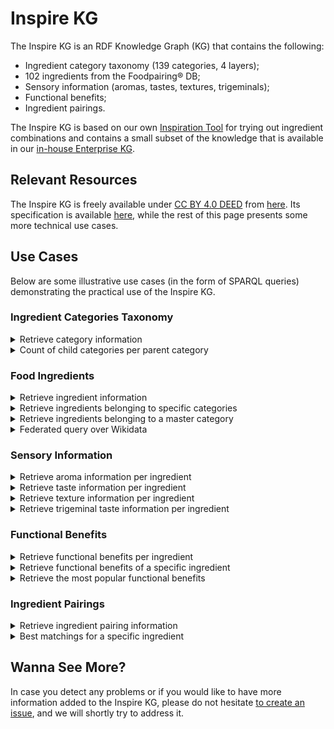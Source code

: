 # Inspire KG

The Inspire KG is an RDF Knowledge Graph (KG) that contains the following:

- Ingredient category taxonomy (139 categories, 4 layers);
- 102 ingredients from the Foodpairing® DB;
- Sensory information (aromas, tastes, textures, trigeminals);
- Functional benefits;
- Ingredient pairings.

The Inspire KG is based on our own [Inspiration Tool](https://inspire.foodpairing.com/) for trying out ingredient
combinations and contains a small subset of the knowledge that is available in
our [in-house Enterprise KG](https://www.foodpairing.com/industry/research-fundamental/enterprise-wide-knowledge-graph/).

## Relevant Resources

The Inspire KG is freely available under [CC BY 4.0 DEED](LICENSE.md) from [here](inspire.ttl). Its specification is
available [here](https://foodpairing.github.io/inspire_kg/), while the rest of this page presents some more technical
use cases.

## Use Cases

Below are some illustrative use cases (in the form of SPARQL queries) demonstrating the practical use of the Inspire KG.

### Ingredient Categories Taxonomy

<details>
 <summary>Retrieve category information</summary>

```sparql
PREFIX : <https://w3id.org/foodpairing_inspire_kg#>
PREFIX skos: <http://www.w3.org/2004/02/skos/core#>

SELECT ?category_name ?category_definition ?broader_category_name WHERE {
    ?c a :IngredientCategory ;
        skos:prefLabel ?category_name ;
        skos:definition ?category_definition .
    OPTIONAL {
        # top-level categories do not have a parent category
        ?c skos:broader ?b .
        ?b a :IngredientCategory ;
            skos:prefLabel ?broader_category_name .
    }
}
ORDER BY ?category_name
```

</details>

<details>
 <summary>Count of child categories per parent category</summary>

```sparql
PREFIX : <https://w3id.org/foodpairing_inspire_kg#>
PREFIX skos: <http://www.w3.org/2004/02/skos/core#>

SELECT ?parent_category_name (COUNT(DISTINCT ?c) AS ?child_count) WHERE {
    ?p a :IngredientCategory ;
        skos:prefLabel ?parent_category_name .
    ?c a :IngredientCategory ;
        skos:broader ?p .
}
GROUP BY ?parent_category_name ORDER BY ?parent_category_name
```

</details>

### Food Ingredients

<details>
 <summary>Retrieve ingredient information</summary>

```sparql
PREFIX : <https://w3id.org/foodpairing_inspire_kg#>
PREFIX skos: <http://www.w3.org/2004/02/skos/core#>
PREFIX rdfs: <http://www.w3.org/2000/01/rdf-schema#>

SELECT ?ingredient_name ?ingredient_definition ?ingredient_category_name ?wikidata_link WHERE {
    ?i a :Ingredient ;
        skos:prefLabel ?ingredient_name ;
        skos:definition ?ingredient_definition ;
        :hasIngredientCategory/skos:prefLabel ?ingredient_category_name ;
        rdfs:seeAlso ?wikidata_link .
} ORDER BY ?ingredient_name
```

</details>

<details>
 <summary>Retrieve ingredients belonging to specific categories</summary>

```sparql
PREFIX : <https://w3id.org/foodpairing_inspire_kg#>
PREFIX skos: <http://www.w3.org/2004/02/skos/core#>

SELECT ?ingredient_name ?ingredient_definition ?ingredient_category_name WHERE {
    ?i a :Ingredient ;
       skos:prefLabel ?ingredient_name ;
       skos:definition ?ingredient_definition ;
       :hasIngredientCategory/skos:prefLabel ?ingredient_category_name .
    VALUES ?ingredient_category_name { "Pome Fruits"@en "Tropical Fruits"@en }
} ORDER BY ?ingredient_name
```

</details>

<details>
 <summary>Retrieve ingredients belonging to a master category</summary>

```sparql
PREFIX : <https://w3id.org/foodpairing_inspire_kg#>
PREFIX skos: <http://www.w3.org/2004/02/skos/core#>

SELECT ?ingredient_name WHERE {
    ?i a :Ingredient ;
       skos:prefLabel ?ingredient_name ;
       skos:definition ?ingredient_definition ;
       :hasIngredientCategory ?c .
    ?c a :IngredientCategory ;
       skos:broader*/skos:prefLabel "Fruit Category"@en .
} ORDER BY ?ingredient_name
```

</details>

<details>
 <summary>Federated query over Wikidata</summary>

```sparql
PREFIX : <https://w3id.org/foodpairing_inspire_kg#>
PREFIX skos: <http://www.w3.org/2004/02/skos/core#>
PREFIX rdfs: <http://www.w3.org/2000/01/rdf-schema#>

SELECT ?ingredient_name ?water_footprint WHERE {
    {
        SELECT * WHERE {
            ?i a :Ingredient ;
               skos:prefLabel ?ingredient_name ;
               rdfs:seeAlso ?wikidata .
            BIND(URI(?wikidata) AS ?wikidataLink)
        }
    }
    
    # Retrieve water footprint per ingredient (wherever available) from Wikidata
    SERVICE <https://query.wikidata.org/sparql> {
        ?wikidataLink <http://www.wikidata.org/prop/direct/P6000> ?water_footprint .
    }
} ORDER BY ?ingredient_name ?water_footprint
```

</details>

### Sensory Information

<details>
 <summary>Retrieve aroma information per ingredient</summary>

```sparql
PREFIX : <https://w3id.org/foodpairing_inspire_kg#>
PREFIX skos: <http://www.w3.org/2004/02/skos/core#>
SELECT ?ingredient_name ?aroma_label ?sensory_value ?aroma_intensity WHERE {
    ?i a :Ingredient ;
       skos:prefLabel ?ingredient_name ;
       :hasAroma ?a .
    ?a a :Aroma ;
       :sensoryValue ?sensory_value ;
       :hasSensoryDescriptor ?d .
    ?d a :SensoryDescriptor ;
       skos:prefLabel ?aroma_label ;
       :aromaIntensity ?aroma_intensity .
} ORDER BY ?ingredient_name DESC(?sensory_value)
```

</details>

<details>
 <summary>Retrieve taste information per ingredient</summary>

```sparql
PREFIX : <https://w3id.org/foodpairing_inspire_kg#>
PREFIX skos: <http://www.w3.org/2004/02/skos/core#>
SELECT ?ingredient_name ?taste_label ?sensory_value WHERE {
    ?i a :Ingredient ;
        skos:prefLabel ?ingredient_name ;
        :hasTaste ?t .
    ?t a :Taste ;
        :sensoryValue ?sensory_value ;
        :hasSensoryDescriptor ?d .
    ?d a :SensoryDescriptor ;
        skos:prefLabel ?taste_label .
} ORDER BY ?ingredient_name DESC(?sensory_value)
```

</details>

<details>
 <summary>Retrieve texture information per ingredient</summary>

```sparql
PREFIX : <https://w3id.org/foodpairing_inspire_kg#>
PREFIX skos: <http://www.w3.org/2004/02/skos/core#>
SELECT ?ingredient_name ?texture_label ?sensory_value WHERE {
    ?i a :Ingredient ;
        skos:prefLabel ?ingredient_name ;
        :hasTexture ?t .
    ?t a :Texture ;
        :sensoryValue ?sensory_value ;
        :hasSensoryDescriptor ?d .
    ?d a :SensoryDescriptor ;
        skos:prefLabel ?texture_label .
} ORDER BY ?ingredient_name DESC(?sensory_value)
```

</details>

<details>
 <summary>Retrieve trigeminal taste information per ingredient</summary>

```sparql
PREFIX : <https://w3id.org/foodpairing_inspire_kg#>
PREFIX skos: <http://www.w3.org/2004/02/skos/core#>
SELECT ?ingredient_name ?trigeminal_label ?sensory_value WHERE {
    ?i a :Ingredient ;
        skos:prefLabel ?ingredient_name ;
        :hasTrigeminal ?t .
    ?t a :Trigeminal ;
        :sensoryValue ?sensory_value ;
        :hasSensoryDescriptor ?d .
    ?d a :SensoryDescriptor ;
        skos:prefLabel ?trigeminal_label .
} ORDER BY ?ingredient_name DESC(?sensory_value)
```

</details>

### Functional Benefits

<details>
 <summary>Retrieve functional benefits per ingredient</summary>

```sparql
PREFIX : <https://w3id.org/foodpairing_inspire_kg#>
PREFIX skos: <http://www.w3.org/2004/02/skos/core#>
SELECT ?ingredient_name (GROUP_CONCAT(DISTINCT ?functional_benefit; SEPARATOR = ", ") AS ?functional_benefits) WHERE {
    ?i a :Ingredient ;
       skos:prefLabel ?ingredient_name ;
       :hasFunctionalBenefit ?f .
    ?f a :FunctionalBenefit ;
       skos:prefLabel ?functional_benefit .
} GROUP BY ?ingredient_name ORDER BY ?ingredient_name
```

</details>

<details>
 <summary>Retrieve functional benefits of a specific ingredient</summary>

```sparql
PREFIX : <https://w3id.org/foodpairing_inspire_kg#>
PREFIX skos: <http://www.w3.org/2004/02/skos/core#>
SELECT ?functional_benefit ?functional_benefit_definition WHERE {
    ?i a :Ingredient ;
       skos:prefLabel "Vodka"@en ;
       :hasFunctionalBenefit ?f .
    ?f a :FunctionalBenefit ;
       skos:prefLabel ?functional_benefit ;
       skos:definition ?functional_benefit_definition .
} ORDER BY ?functional_benefit
```

</details>

<details>
 <summary>Retrieve the most popular functional benefits</summary>

```sparql
PREFIX : <https://w3id.org/foodpairing_inspire_kg#>
PREFIX skos: <http://www.w3.org/2004/02/skos/core#>
SELECT ?functional_benefit (COUNT(DISTINCT ?i) AS ?ingredient_count) WHERE {
    ?i a :Ingredient ;
       :hasFunctionalBenefit ?f .
    ?f a :FunctionalBenefit ;
       skos:prefLabel ?functional_benefit .
} GROUP BY ?functional_benefit ORDER BY DESC(?ingredient_count) LIMIT 10
```

</details>

### Ingredient Pairings

<details>
 <summary>Retrieve ingredient pairing information</summary>

```sparql
PREFIX : <https://w3id.org/foodpairing_inspire_kg#>
PREFIX skos: <http://www.w3.org/2004/02/skos/core#>
SELECT ?ingredient_pairing ?key_ingredient ?related_ingredient ?foodpairing_match_score WHERE {
    ?p a :IngredientPairing ;
       skos:prefLabel ?ingredient_pairing ;
       :hasKeyIngredient/skos:prefLabel ?key_ingredient ;
       :hasRelatedIngredient/skos:prefLabel ?related_ingredient ;
       :matchScore ?foodpairing_match_score .
} ORDER BY ?key_ingredient DESC(?foodpairing_match_score)
```

</details>

<details>
 <summary>Best matchings for a specific ingredient</summary>

```sparql
PREFIX : <https://w3id.org/foodpairing_inspire_kg#>
PREFIX skos: <http://www.w3.org/2004/02/skos/core#>
SELECT ?ingredient_pairing ?related_ingredient ?foodpairing_match_score WHERE {
    ?p a :IngredientPairing ;
       skos:prefLabel ?ingredient_pairing ;
       :hasKeyIngredient/skos:prefLabel "Strawberry"@en ;
       :hasRelatedIngredient/skos:prefLabel ?related_ingredient ;
       :matchScore ?foodpairing_match_score .
} ORDER BY DESC(?foodpairing_match_score) LIMIT 10
```

</details>

## Wanna See More?

In case you detect any problems or if you would like to have more information added to the Inspire KG, please do not hesitate [to create an issue](https://github.com/foodpairing/inspire_kg/issues), and we will shortly try to address it.